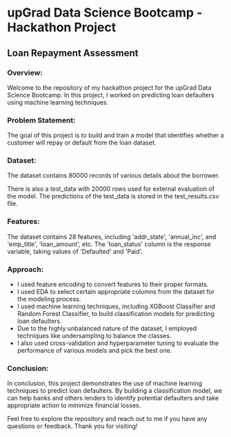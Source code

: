 # upGrad Data Science Bootcamp - Hackathon Project

## Loan Repayment Assessment

### Overview:
Welcome to the repository of my hackathon project for the upGrad Data Science Bootcamp. In this project, I worked on predicting loan defaulters using machine learning techniques.

### Problem Statement:
The goal of this project is to build and train a model that identifies whether a customer will repay or default from the loan dataset.

### Dataset:
The dataset contains 80000 records of various details about the borrower.

There is also a test_data with 20000 rows used for external evaluation of the model. The predictions of the test_data is stored in the test_results.csv file.

### Features:
The dataset contains 28 features, including 'addr_state', 'annual_inc', and 'emp_title', 'loan_amount', etc. The 'loan_status' column is the response variable, taking values of 'Defaulted' and 'Paid'.

### Approach:
- I used feature encoding to convert features to their proper formats.
- I used EDA to select certain appropriate columns from the dataset for the modeling process.
- I used machine learning techniques, including XGBoost Classifier and Random Forest Classifier, to build classification models for predicting loan defaulters.
- Due to the highly unbalanced nature of the dataset, I employed techniques like undersampling to balance the classes.
- I also used cross-validation and hyperparameter tuning to evaluate the performance of various models and pick the best one.

### Conclusion:
In conclusion, this project demonstrates the use of machine learning techniques to predict loan defaulters. By building a classification model, we can help banks and others lenders to identify potential defaulters and take appropriate action to minimize financial losses.


Feel free to explore the repository and reach out to me if you have any questions or feedback. Thank you for visiting!